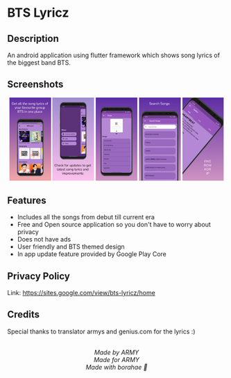 # BTS Lyricz

## Description
An android application using flutter framework which shows song lyrics of the biggest band BTS.

## Screenshots
<p align = "center">
   <img src="https://github.com/KimVinod/bts-lyricz/blob/main/screenshots/screen_1.png" width="19%" unselectable="on"/>
   <img src="https://github.com/KimVinod/bts-lyricz/blob/main/screenshots/screen_2.png" width="19%" unselectable="on"/>
   <img src="https://github.com/KimVinod/bts-lyricz/blob/main/screenshots/screen_3.png" width="19%" unselectable="on"/>
   <img src="https://github.com/KimVinod/bts-lyricz/blob/main/screenshots/screen_4.png" width="19%" unselectable="on"/>
   <img src="https://github.com/KimVinod/bts-lyricz/blob/main/screenshots/screen_5.png" width="19%" unselectable="on"/> 
</p>

## Features
<ul>
  <li>Includes all the songs from debut till current era</li>
  <li>Free and Open source application so you don't have to worry about privacy</li>
  <li>Does not have ads</li>
  <li>User friendly and BTS themed design</li>
  <li>In app update feature provided by Google Play Core</li>
</ul>

## Privacy Policy
Link: https://sites.google.com/view/bts-lyricz/home

## Credits
Special thanks to translator armys and genius.com for the lyrics :)

<p align = "center">
 <br>
 <i>Made by ARMY</i><br>
 <i>Made for ARMY</i><br>
 <i>Made with borahae 💜</i>
